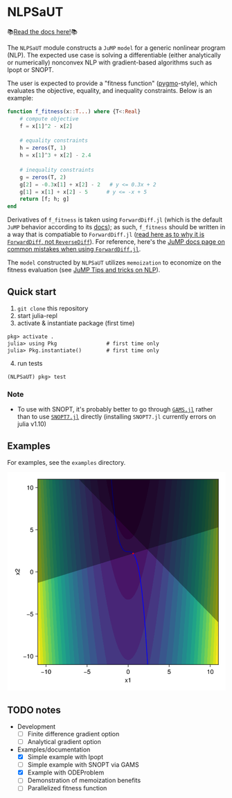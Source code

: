 # NLPSaUT

📚[Read the docs here!](https://yuricst.github.io/NLPSaUT/)📚

The `NLPSaUT` module constructs a `JuMP` `model` for a generic nonlinear program (NLP).
The expected use case is solving a differentiable (either analytically or numerically) nonconvex NLP with gradient-based algorithms such as Ipopt or SNOPT. 

The user is expected to provide a "fitness function" ([pygmo](https://github.com/esa/pygmo2)-style), which evaluates the objective, equality, and inequality constraints. Below is an example: 

```julia
function f_fitness(x::T...) where {T<:Real}
    # compute objective
    f = x[1]^2 - x[2]
    
    # equality constraints
    h = zeros(T, 1)
    h = x[1]^3 + x[2] - 2.4

    # inequality constraints
    g = zeros(T, 2)
    g[2] = -0.3x[1] + x[2] - 2   # y <= 0.3x + 2
    g[1] = x[1] + x[2] - 5      # y <= -x + 5
    return [f; h; g]
end
```

Derivatives of `f_fitness` is taken using `ForwardDiff.jl` (which is the default `JuMP` behavior according to its [docs](https://jump.dev/JuMP.jl/stable/tutorials/nonlinear/operator_ad/#Gradient)); as such, `f_fitness` should be written in a way that is compatiable to `ForwardDiff.jl` ([read here as to why it is `ForwardDiff`, not `ReverseDiff`](https://jump.dev/JuMP.jl/stable/manual/nonlinear/#Automatic-differentiation-2)). 
For reference, here's the [JuMP docs page on common mistakes when using `ForwardDiff.jl`](https://jump.dev/JuMP.jl/stable/manual/nonlinear/#Common-mistakes-when-writing-a-user-defined-operator). 

The `model` constructed by `NLPSaUT` utilizes `memoization` to economize on the fitness evaluation (see [JuMP Tips and tricks on NLP](https://jump.dev/JuMP.jl/stable/tutorials/nonlinear/tips_and_tricks/)). 

## Quick start

1. `git clone` this repository
2. start julia-repl
3. activate & instantiate package (first time)

```julia-repl
pkg> activate .
julia> using Pkg                # first time only
julia> Pkg.instantiate()        # first time only
```

4. run tests

```julia-repl
(NLPSaUT) pkg> test
```

### Note

- To use with SNOPT, it's probably better to go through [`GAMS.jl`](https://github.com/GAMS-dev/gams.jl?tab=readme-ov-file) rather than to use [`SNOPT7.jl`](https://github.com/snopt/SNOPT7.jl) directly (installing `SNOPT7.jl` currently errors on julia v1.10)


## Examples

For examples, see the `examples` directory.

![Example Solution](examples/contour_ipopt.png)


## TODO notes

- Development
    - [ ] Finite difference gradient option
    - [ ] Analytical gradient option

- Examples/documentation
    - [x] Simple example with Ipopt
    - [ ] Simple example with SNOPT via GAMS
    - [x] Example with ODEProblem
    - [ ] Demonstration of memoization benefits
    - [ ] Parallelized fitness function
